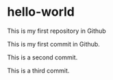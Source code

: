 # hello-world
This is my first repository in Github

This is my first commit in Github.

This is a second commit.

This is a third commit.
